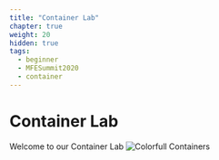 ```yaml
---
title: "Container Lab"
chapter: true
weight: 20
hidden: true
tags:
  - beginner
  - MFESummit2020
  - container
---
```


# Container Lab

Welcome to our Container Lab
![Colorfull Containers](/images/mfe/colorful-containers.jpg)
